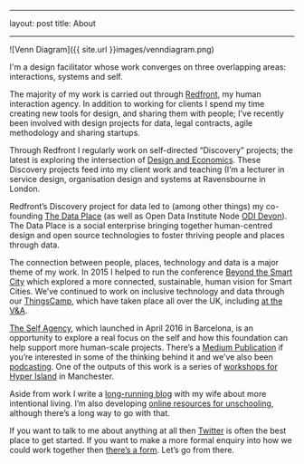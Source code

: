 - - - -
layout: post
title: About
- - - -
![Venn Diagram]({{ site.url }}images/venndiagram.png)

I'm a design facilitator whose work converges on three overlapping areas: interactions, systems and self.

The majority of my work is carried out through [Redfront](http://redfront.co.uk), my human interaction agency. In addition to working for clients I spend my time creating new tools for design, and sharing them with people; I’ve recently been involved with design projects for data, legal contracts, agile methodology and sharing startups.

Through Redfront I regularly work on self-directed “Discovery” projects; the latest is exploring the intersection of [Design and Economics](https://medium.com/design-and-economics). These Discovery projects feed into my client work and teaching (I’m a lecturer in service design, organisation design and systems at Ravensbourne in London.

Redfront’s Discovery project for data led to (among other things) my co-founding [The Data Place](https://thedata.place/) (as well as Open Data Institute Node [ODI Devon](http://devon.theodi.org)). The Data Place is a social enterprise bringing together human-centred design and open source technologies to foster thriving people and places through data.

The connection between people, places, technology and data is a major theme of my work. In 2015 I helped to run the conference [Beyond the Smart City](http://beyond.place/btsc15/) which explored a more connected, sustainable, human vision for Smart Cities. We’ve continued to work on inclusive technology and data through our [ThingsCamp](http://things.camp/), which have taken place all over the UK, including [at the V&A](https://medium.com/thingscamp/thingscamp-3-5-and-prototyping-what-matters-54f69c69c79f).

[The Self Agency](http://theself.agency), which launched in April 2016 in Barcelona, is an opportunity to explore a real focus on the self and how this foundation can help support more human-scale projects. There’s a [Medium Publication](https://published.theself.agency/) if you’re interested in some of the thinking behind it and we’ve also been [podcasting](https://soundcloud.com/the-self-agency). One of the outputs of this work is a series of [workshops for Hyper Island](https://medium.com/redfront/design-for-agency-at-hyper-island-34807f28726b) in Manchester.

Aside from work I write a [long-running blog](http://theminimallist.com) with my wife about more intentional living. I’m also developing [online resources for unschooling](http://learningoutsiders.com), although there’s a long way to go with that.

If you want to talk to me about anything at all then [Twitter](https://twitter.com/mistergough) is often the best place to get started. If you want to make a more formal enquiry into how we could work together then [there’s a form](http://mistergough.com/contact/). Let’s go from there.